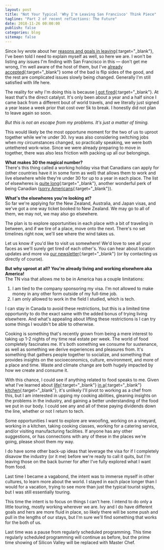 ```yaml
---
layout: post
title: "Not Your Typical 'Why I'm Leaving San Francisco' Think Piece"
tagline: "Part 2 of recent reflections: The Future"
date: 2018-11-26 00:00:00
publish: false
categories: blog
sitemap: false
---
```


Since Ivy wrote about her [reasons and goals in 
leaving](https://medium.com/@ivyxvine/why-im-leaving-san-francisco-ff7b799473ea?fbclid=IwAR27IZejVrP7o3H8bmpCZhgH4YEUaVsCLYQo5_D7bmidPPsPcf-mWmMYTAA){:target="_blank"}, 
I've been told I need to explain myself as well, so here we are. I won't be 
listing any issues I'm finding with San Francisco in this &mdash; don't get me 
wrong, I'm well aware of the host of them, but I've [already 
accepted](/post/imperfection){:target="_blank"} some of the bad is flip sides of 
the good, and the rest are complicated issues slowly being changed. Generally 
I'm still satisfied with life here.

The reality for why I'm doing this is because [I got 
fired](/post/fired){:target="_blank"}. At least that's the direct catalyst. It's 
only been about a year and a half since I came back from a different bout of 
world travels, and we literally just signed a year lease a week prior that cost 
over 5k to break. I honestly did not plan to leave again so soon.

_But this is not an escape from my problems. It's just a matter of timing._

This would likely be the most opportune moment for the two of us to uproot 
together while we're under 30. Ivy was also considering switching jobs when my 
circumstances changed, so practically speaking, we were both untethered 
work-wise. Since we were already preparing to move in together, there was also 
less friction with packing up all our belongings.

__What makes 30 the magical number?__<br/>
There's this thing called a working holiday visa that Canadians can apply for 
(other countries have it in some form as well) that allows them to work and live 
elsewhere while they're under 30 for up to a year in each place. The list of 
elsewheres is [quite 
long](https://www.creditwalk.ca/dear-nora-the-ultimate-working-holiday-visa-guide-for-canadians/){:target="_blank"}, 
another wonderful perk of being Canadian ([sorry 
Americans](https://www.gooverseas.com/post/americans-guide-working-holiday-visas){:target="_blank"}).

__What's the elsewheres you're looking at?__ <br/>
So far we're applying for the New Zealand, Australia, and Japan visas, and we've 
got a one way ticket booked to New Zealand. We may go to all of them, we may 
not, we may also go elsewhere.

The plan is to explore opportunities in each place with a bit of traveling in 
between, and if we tire of a place, move onto the next. There's no set timelines 
right now, we'll see where the wind takes us. 

Let us know if you'd like to visit us somewhere! We'd love to see all your faces 
as we'll surely get tired of each other's. You can hear about location updates 
and more via [our newsletter](http://bit.ly/ivyowen){:target="_blank"} (or by 
contacting us directly of course).

__But why uproot at all? You're already living and working elsewhere aka 
America!__<br/>
The TN visa that allows me to be in America has a couple limitations:
1. I am tied to the company sponsoring my visa. I'm not allowed to make money in 
   any other form outside of my full-time job.
2. I am only allowed to work in the field I studied, which is tech.

I can stay in Canada to avoid these restrictions, but this is a limited time 
opportunity to do the exact same with the added bonus of trying living 
elsewhere. And what's appealing about lifting these restrictions is I can try 
some things I wouldn't be able to otherwise.

Cooking is something that's recently grown from being a mere interest to taking 
up 1-2 nights of my time real estate per week. The world of food completely 
fascinates me. It's both something we consume for sustenance, as well as 
something we derive experiences and pleasures from. It's something that gathers 
people together to socialize, and something that provides insights on the 
socioeconomics, culture, environment, and more of a place and time. Waste and 
climate change are both hugely impacted by how we create and consume it.

With this chance, I could see if anything related to food speaks to me. Given 
what I've learned about 
[life](https://www.bonappetit.com/story/line-cook-nycs-fanciest-restaurants){:target="_blank"} 
[in a](https://www.youtube.com/watch?v=kW140spadx8){:target="_blank"} 
[kitchen](https://en.wikipedia.org/wiki/Kitchen_Confidential_(book)){:target="_blank"}, 
it's unlikely I'll pivot to working as a chef from this, but I am interested in 
upping my cooking abilities, gleaning insights on the problems in the industry, 
and gaining a better understanding of the food we put in our body. I could see 
any and all of these paying dividends down the line, whether or not I return to 
tech.

Some opportunities I want to explore are wwoofing, working on a vineyard, 
working in a kitchen, taking cooking classes, working for a catering service, 
and/or visiting manufacturing facilities. If anyone has any other suggestions, 
or has connections with any of these in the places we're going, please shoot 
them my way.

I do have some other back-up ideas that leverage the visa for if I completely 
disavow the industry (or it me) before we're ready to call it quits, but I'm 
leaving those on the back burner for after I've fully explored what I want from 
food.

Last time I became a vagabond, the intent was to immerse myself in other 
cultures, to learn more about the world. I stayed in each place longer than I 
would for a vacation, trying to see more than just the typical tourist sights, 
but I was still essentially touring.

This time the intent is to focus on things I can't here. I intend to do only a 
little touring, mostly working wherever we are. Ivy and I do have different 
goals and hers are more fluid in place, so likely there will be some push and 
pull in the lengths of our stays, but I'm sure we'll find something that works 
for the both of us.

Last time was a pause from regularly scheduled programming. This time regularly 
scheduled programming will continue as before, but the prime time showing of 
Silicon Valley will be replaced with Master Chef.
